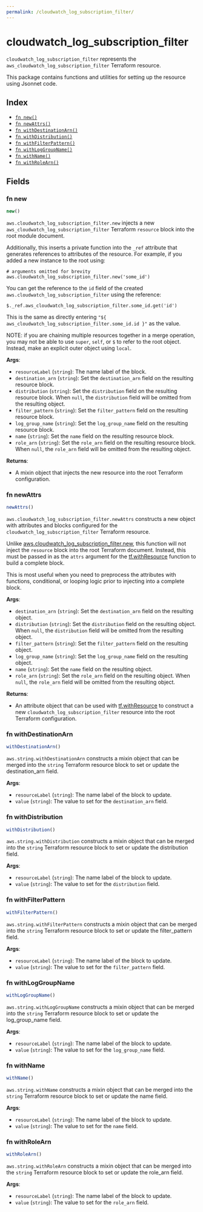 ```yaml
---
permalink: /cloudwatch_log_subscription_filter/
---
```


# cloudwatch_log_subscription_filter

`cloudwatch_log_subscription_filter` represents the `aws_cloudwatch_log_subscription_filter` Terraform resource.



This package contains functions and utilities for setting up the resource using Jsonnet code.


## Index

* [`fn new()`](#fn-new)
* [`fn newAttrs()`](#fn-newattrs)
* [`fn withDestinationArn()`](#fn-withdestinationarn)
* [`fn withDistribution()`](#fn-withdistribution)
* [`fn withFilterPattern()`](#fn-withfilterpattern)
* [`fn withLogGroupName()`](#fn-withloggroupname)
* [`fn withName()`](#fn-withname)
* [`fn withRoleArn()`](#fn-withrolearn)

## Fields

### fn new

```ts
new()
```


`aws.cloudwatch_log_subscription_filter.new` injects a new `aws_cloudwatch_log_subscription_filter` Terraform `resource`
block into the root module document.

Additionally, this inserts a private function into the `_ref` attribute that generates references to attributes of the
resource. For example, if you added a new instance to the root using:

    # arguments omitted for brevity
    aws.cloudwatch_log_subscription_filter.new('some_id')

You can get the reference to the `id` field of the created `aws.cloudwatch_log_subscription_filter` using the reference:

    $._ref.aws_cloudwatch_log_subscription_filter.some_id.get('id')

This is the same as directly entering `"${ aws_cloudwatch_log_subscription_filter.some_id.id }"` as the value.

NOTE: if you are chaining multiple resources together in a merge operation, you may not be able to use `super`, `self`,
or `$` to refer to the root object. Instead, make an explicit outer object using `local`.

**Args**:
  - `resourceLabel` (`string`): The name label of the block.
  - `destination_arn` (`string`): Set the `destination_arn` field on the resulting resource block.
  - `distribution` (`string`): Set the `distribution` field on the resulting resource block. When `null`, the `distribution` field will be omitted from the resulting object.
  - `filter_pattern` (`string`): Set the `filter_pattern` field on the resulting resource block.
  - `log_group_name` (`string`): Set the `log_group_name` field on the resulting resource block.
  - `name` (`string`): Set the `name` field on the resulting resource block.
  - `role_arn` (`string`): Set the `role_arn` field on the resulting resource block. When `null`, the `role_arn` field will be omitted from the resulting object.

**Returns**:
- A mixin object that injects the new resource into the root Terraform configuration.


### fn newAttrs

```ts
newAttrs()
```


`aws.cloudwatch_log_subscription_filter.newAttrs` constructs a new object with attributes and blocks configured for the `cloudwatch_log_subscription_filter`
Terraform resource.

Unlike [aws.cloudwatch_log_subscription_filter.new](#fn-new), this function will not inject the `resource`
block into the root Terraform document. Instead, this must be passed in as the `attrs` argument for the
[tf.withResource](https://github.com/tf-libsonnet/core/tree/main/docs#fn-withresource) function to build a complete block.

This is most useful when you need to preprocess the attributes with functions, conditional, or looping logic prior to
injecting into a complete block.

**Args**:
  - `destination_arn` (`string`): Set the `destination_arn` field on the resulting object.
  - `distribution` (`string`): Set the `distribution` field on the resulting object. When `null`, the `distribution` field will be omitted from the resulting object.
  - `filter_pattern` (`string`): Set the `filter_pattern` field on the resulting object.
  - `log_group_name` (`string`): Set the `log_group_name` field on the resulting object.
  - `name` (`string`): Set the `name` field on the resulting object.
  - `role_arn` (`string`): Set the `role_arn` field on the resulting object. When `null`, the `role_arn` field will be omitted from the resulting object.

**Returns**:
  - An attribute object that can be used with [tf.withResource](https://github.com/tf-libsonnet/core/tree/main/docs#fn-withresource) to construct a new `cloudwatch_log_subscription_filter` resource into the root Terraform configuration.


### fn withDestinationArn

```ts
withDestinationArn()
```

`aws.string.withDestinationArn` constructs a mixin object that can be merged into the `string`
Terraform resource block to set or update the destination_arn field.



**Args**:
  - `resourceLabel` (`string`): The name label of the block to update.
  - `value` (`string`): The value to set for the `destination_arn` field.


### fn withDistribution

```ts
withDistribution()
```

`aws.string.withDistribution` constructs a mixin object that can be merged into the `string`
Terraform resource block to set or update the distribution field.



**Args**:
  - `resourceLabel` (`string`): The name label of the block to update.
  - `value` (`string`): The value to set for the `distribution` field.


### fn withFilterPattern

```ts
withFilterPattern()
```

`aws.string.withFilterPattern` constructs a mixin object that can be merged into the `string`
Terraform resource block to set or update the filter_pattern field.



**Args**:
  - `resourceLabel` (`string`): The name label of the block to update.
  - `value` (`string`): The value to set for the `filter_pattern` field.


### fn withLogGroupName

```ts
withLogGroupName()
```

`aws.string.withLogGroupName` constructs a mixin object that can be merged into the `string`
Terraform resource block to set or update the log_group_name field.



**Args**:
  - `resourceLabel` (`string`): The name label of the block to update.
  - `value` (`string`): The value to set for the `log_group_name` field.


### fn withName

```ts
withName()
```

`aws.string.withName` constructs a mixin object that can be merged into the `string`
Terraform resource block to set or update the name field.



**Args**:
  - `resourceLabel` (`string`): The name label of the block to update.
  - `value` (`string`): The value to set for the `name` field.


### fn withRoleArn

```ts
withRoleArn()
```

`aws.string.withRoleArn` constructs a mixin object that can be merged into the `string`
Terraform resource block to set or update the role_arn field.



**Args**:
  - `resourceLabel` (`string`): The name label of the block to update.
  - `value` (`string`): The value to set for the `role_arn` field.
